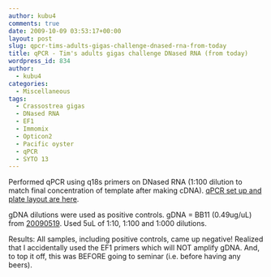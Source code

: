 ```yaml
---
author: kubu4
comments: true
date: 2009-10-09 03:53:17+00:00
layout: post
slug: qpcr-tims-adults-gigas-challenge-dnased-rna-from-today
title: qPCR - Tim's adults gigas challenge DNased RNA (from today)
wordpress_id: 834
author:
  - kubu4
categories:
  - Miscellaneous
tags:
  - Crassostrea gigas
  - DNased RNA
  - EF1
  - Immomix
  - Opticon2
  - Pacific oyster
  - qPCR
  - SYTO 13
---
```


Performed qPCR using q18s primers on DNased RNA (1:100 dilution to match final concentration of template after making cDNA). [qPCR set up and plate layout are here](https://eagle.fish.washington.edu/Arabidopsis/Notebook%20Workup%20Files/20091008-01.jpg).

gDNA dilutions were used as positive controls. gDNA = BB11 (0.49ug/uL) from [20090519](/Sam%27s+Working+Notebook+Jan-May+2009#sjw20090519). Used 5uL of 1:10, 1:100 and 1:000 dilutions.

Results: All samples, including positive controls, came up negative! Realized that I accidentally used the EF1 primers which will NOT amplify gDNA. And, to top it off, this was BEFORE going to seminar (i.e. before having any beers).
